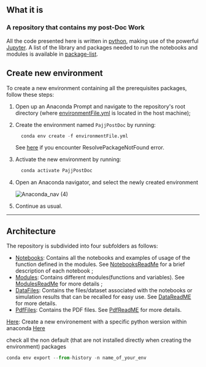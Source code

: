 ## What it is 
### A repository that contains my post-Doc Work
All the code presented here is written in [python](https://www.python.org/), making use of the powerful [Jupyter](https://jupyter.org/). A list of the library and packages needed to run the notebooks and modules is available in [package-list](package-list.txt). 

Create new environment
-
To create a new environment containing all the prerequisites packages, follow these steps:
1. Open up an Anaconda Prompt and navigate to the repository's root directory (where [environmentFile.yml](environmentFile.yml) is located in the host machine);
2. Create the environment named `PajjPostDoc` by running: 
    ```python
      conda env create -f environmentFile.yml
    ```
    See [here](https://medium.com/swlh/setting-up-a-conda-environment-in-less-than-5-minutes-e64d8fc338e4) if you encounter ResolvePackageNotFound error.
3. Activate the new environment by running:
    ```python
      conda activate PajjPostDoc
    ```
4. Open an Anaconda navigator, and select the newly created environment

    ![Anaconda_nav (4)](https://user-images.githubusercontent.com/37332216/170979169-14c1203e-e257-4088-8e9e-5010fb09dce3.JPG)
5. Continue as usual.

___
## Architecture
The repository is subdivided into four subfolders as follows:  
- [Notebooks](Notebooks/): Contains all the notebooks and examples of usage of the function defined in the modules. See [NotebooksReadMe](Notebooks/README.md) for a brief description of each notebook ;
- [Modules](Modules/): Contains different modules(functions and variables). See [ModulesReadMe](Modules/README.md) for more details ;
- [DataFiles](DataFiles/): Contains the files/dataset associated with the notebooks or simulation results that can be recalled for easy use. See [DataReadME](DataFiles/README.md) for more details.
- [PdfFiles](PdfFiles/): Contains the PDF files. See [PdfReadME](PdfFiles/README.md) for more details.



[Here](https://docs.conda.io/projects/conda/en/latest/user-guide/tasks/manage-python.html#:~:text=Anaconda%20supports%20Python%203.7%2C%203.8,current%20default%20is%20Python%203.9.): Create a new environement with a specific python wersion within anaconda
[Here]()

check all the non default (that are not installed directly when creating the environment) packages 
```python
conda env export --from-history -n name_of_your_env
```

